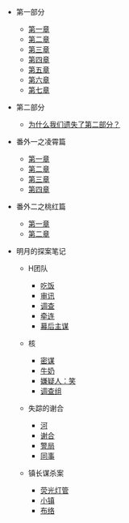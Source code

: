 * 第一部分

  * [第一章](/zh-cn/part1/chapter1.md)
  * [第二章](/zh-cn/part1/chapter2.md)
  * [第三章](/zh-cn/part1/chapter3.md)
  * [第四章](/zh-cn/part1/chapter4.md)
  * [第五章](/zh-cn/part1/chapter5.md)
  * [第六章](/zh-cn/part1/chapter6.md)
  * [第七章](/zh-cn/part1/chapter7.md)

* 第二部分
  * [为什么我们遗失了第二部分？](/zh-cn/part2/missing.md) 

* 番外一之凌霄篇
  * [第一章](/zh-cn/ex1/chapter1.md) 
  * [第二章](/zh-cn/ex1/chapter2.md) 
  * [第三章](/zh-cn/ex1/chapter3.md) 
  * [第四章](/zh-cn/ex1/chapter4.md)

* 番外二之桃红篇
  * [第一章](/zh-cn/ex2/chapter1.md) 
  * [第二章](/zh-cn/ex2/chapter2.md) 

* 明月的探案笔记
  * H团队

    * [吃饭](/zh-cn/detective/part1/chapter1.md) 
    * [审讯](/zh-cn/detective/part1/chapter2.md)
    * [调查](/zh-cn/detective/part1/chapter3.md) 
    * [牵连](/zh-cn/detective/part1/chapter4.md)  
    * [幕后主谋](/zh-cn/detective/part1/chapter5.md) 
    
  * 核
    * [密谋](/zh-cn/detective/part2/chapter1.md)
    * [牛奶](/zh-cn/detective/part2/chapter2.md)
    * [嫌疑人：笑](/zh-cn/detective/part2/chapter3.md)
    * [调查组](/zh-cn/detective/part2/chapter4.md)
  * 失踪的谢合
    * [河](/zh-cn/detective/part3/chapter1.md)
    * [谢合](/zh-cn/detective/part3/chapter2.md)
    * [警局](/zh-cn/detective/part3/chapter3.md)
    * [同事](/zh-cn/detective/part3/chapter4.md)
  * 镇长谋杀案
    * [荧光灯管](/zh-cn/detective/part4/chapter1.md)
    * [小镇](/zh-cn/detective/part4/chapter2.md)
    * [布络](/zh-cn/detective/part4/chapter3.md)
